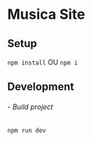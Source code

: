 # Musica Site

## Setup

`npm install` OU `npm i`

## Development

###### - Build project

`npm run dev`
